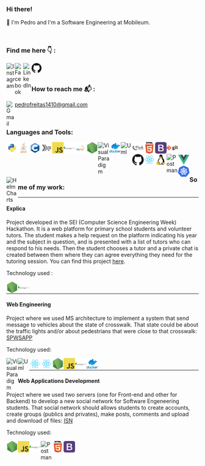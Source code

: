 ### Hi there!


👋 I'm Pedro and I'm a Software Engineering at Mobileum.


<br/>

### Find me here :point_down: :
[<img align="left" alt="Instagram" width="22px" src="https://cdn.jsdelivr.net/npm/simple-icons@v3/icons/instagram.svg" />][instagram]
[<img align="left" alt="Facebook" width="22px" src="https://cdn.jsdelivr.net/npm/simple-icons@v3/icons/facebook.svg" />][facebook]
[<img align="left" alt="LinkedIn" width="22px" src="https://cdn.jsdelivr.net/npm/simple-icons@v3/icons/linkedin.svg" />][linkedin]
[<img align="left" alt="GitHub" width="26px" src="https://raw.githubusercontent.com/github/explore/78df643247d429f6cc873026c0622819ad797942/topics/github/github.png" />][github]

<br/>
<br/>

### How to reach me :mailbox_with_mail: :
<img align="left" alt="Gmail" width="22px" src="https://cdn.jsdelivr.net/npm/simple-icons@v3/icons/gmail.svg" /> pedrofreitas1410@gmail.com

<br/>

### Languages and Tools:
[<img align="left" alt="Python" width="30px" src="https://raw.githubusercontent.com/github/explore/80688e429a7d4ef2fca1e82350fe8e3517d3494d/topics/python/python.png" />][python]
[<img align="left" alt="Java" width="30px" src="https://raw.githubusercontent.com/github/explore/80688e429a7d4ef2fca1e82350fe8e3517d3494d/topics/java/java.png"/>][java]

[<img align="left" alt="C" width="30px" src="https://raw.githubusercontent.com/github/explore/80688e429a7d4ef2fca1e82350fe8e3517d3494d/topics/c/c.png" />][c]
[<img align="left" alt="Haskell" width="30px" src="https://raw.githubusercontent.com/github/explore/80688e429a7d4ef2fca1e82350fe8e3517d3494d/topics/haskell/haskell.png" />][haskell]
[<img align="left" alt="Javascript" width="30px" src="https://raw.githubusercontent.com/github/explore/80688e429a7d4ef2fca1e82350fe8e3517d3494d/topics/javascript/javascript.png" />][javascript]
[<img align="left" alt="MongoDB" width="30px" src="https://raw.githubusercontent.com/github/explore/80688e429a7d4ef2fca1e82350fe8e3517d3494d/topics/mongodb/mongodb.png" />][mongo]
[<img align="left" alt="MySql" width="30px" src="https://raw.githubusercontent.com/github/explore/80688e429a7d4ef2fca1e82350fe8e3517d3494d/topics/mysql/mysql.png" />][mysql]
[<img align="left" alt="NodeJS" width="30px" src="https://raw.githubusercontent.com/github/explore/80688e429a7d4ef2fca1e82350fe8e3517d3494d/topics/nodejs/nodejs.png" />][nodejs]
[<img align="left" alt="VisualParadigm" width="30px" src="https://forums.visual-paradigm.com/uploads/default/original/2X/6/6d10753eda994cb828d6d182304d2c9929ae85c1.png"/>][visualparadigm]
[<img align="left" alt="Docker" width="30px" src="https://raw.githubusercontent.com/github/explore/80688e429a7d4ef2fca1e82350fe8e3517d3494d/topics/docker/docker.png" />][docker]
[<img align="left" alt="Uml" width="30px" src="https://upload.wikimedia.org/wikipedia/commons/thumb/d/d5/UML_logo.svg/220px-UML_logo.svg.png" />][uml]
[<img align="left" alt="Flask" width="30px" src="https://raw.githubusercontent.com/github/explore/80688e429a7d4ef2fca1e82350fe8e3517d3494d/topics/flask/flask.png" />][flask]
[<img align="left" alt="html" width="30px" src="https://raw.githubusercontent.com/github/explore/80688e429a7d4ef2fca1e82350fe8e3517d3494d/topics/html/html.png" />][html]
[<img align="left" alt="Bootstrap" width="30px" src="https://raw.githubusercontent.com/github/explore/80688e429a7d4ef2fca1e82350fe8e3517d3494d/topics/bootstrap/bootstrap.png" />][bootstrap]
[<img align="left" alt="Github" width="30px" src="https://raw.githubusercontent.com/github/explore/80688e429a7d4ef2fca1e82350fe8e3517d3494d/topics/git/git.png" />][git]
<br />


[<img align="left" alt="Github" width="30px" src="https://raw.githubusercontent.com/github/explore/78df643247d429f6cc873026c0622819ad797942/topics/github/github.png"/>][github]
[<img align="left" alt="React" width="30px" src="https://raw.githubusercontent.com/github/explore/80688e429a7d4ef2fca1e82350fe8e3517d3494d/topics/react/react.png" />][react]
[<img align="left" alt="Linux" width="30px" src="https://raw.githubusercontent.com/github/explore/80688e429a7d4ef2fca1e82350fe8e3517d3494d/topics/linux/linux.png" />][linux]
[<img align="left" alt="Postman" width="30px" src="https://ww1.prweb.com/prfiles/2018/10/05/16050123/postman-logo-vert-2018.png"/>][postman]
[<img align="left" alt="Vue" width="30px" src="https://raw.githubusercontent.com/github/explore/80688e429a7d4ef2fca1e82350fe8e3517d3494d/topics/vue/vue.png" />][vue]
[<img align="left" alt="Kubernetes" width="30px" src="https://raw.githubusercontent.com/github/explore/80688e429a7d4ef2fca1e82350fe8e3517d3494d/topics/kubernetes/kubernetes.png" />][kubernetes]
[<img align="left" alt="Helm Charts" width="30px" src="https://helm.sh/img/helm.svg" />][helm]

<br/>
<br/>

### Some of my work:

------
#### Explica 
Project developed in the SEI (Computer Science Engineering Week) Hackathon. It is a web platform for primary school students and volunteer tutors. The student makes a help request on the platform indicating his year and the subject in question, and is presented with a list of tutors who can respond to his needs. Then the student chooses a tutor and a private chat is created between them where they can agree everything they need for the tutoring session. You can find this project [here](https://github.com/PedroFreitas90/SEI-Hackathon). 

Technology used :

[<img align="left" alt="NodeJS" width="30px" src="https://raw.githubusercontent.com/github/explore/80688e429a7d4ef2fca1e82350fe8e3517d3494d/topics/nodejs/nodejs.png" />][nodejs]
[<img align="left" alt="MongoDB" width="30px" src="https://raw.githubusercontent.com/github/explore/80688e429a7d4ef2fca1e82350fe8e3517d3494d/topics/mongodb/mongodb.png" />][mongo]

<br/>

------

#### Web Engineering 
Project where we used MS architecture to implement a system that send message to vehicles about the state of crosswalk. That state could be about the traffic lights and/or about pedestrians that were close to that crosswalk: [SPWSAPP](https://github.com/PedroFreitas90/EngenhariaWeb/tree/crosswalksApi)

Technology used:

[<img align="left" alt="VisualParadigm" width="30px" src="https://forums.visual-paradigm.com/uploads/default/original/2X/6/6d10753eda994cb828d6d182304d2c9929ae85c1.png"/>][visualparadigm]
[<img align="left" alt="Uml" width="30px" src="https://upload.wikimedia.org/wikipedia/commons/thumb/d/d5/UML_logo.svg/220px-UML_logo.svg.png" />][uml]
[<img align="left" alt="React" width="30px" src="https://raw.githubusercontent.com/github/explore/80688e429a7d4ef2fca1e82350fe8e3517d3494d/topics/react/react.png" />][react]
[<img align="left" alt="React-Native" width="30px" src="https://raw.githubusercontent.com/github/explore/80688e429a7d4ef2fca1e82350fe8e3517d3494d/topics/react-native/react-native.png" />][react-native]
[<img align="left" alt="NodeJS" width="30px" src="https://raw.githubusercontent.com/github/explore/80688e429a7d4ef2fca1e82350fe8e3517d3494d/topics/nodejs/nodejs.png" />][nodejs]
[<img align="left" alt="Javascript" width="30px" src="https://raw.githubusercontent.com/github/explore/80688e429a7d4ef2fca1e82350fe8e3517d3494d/topics/javascript/javascript.png" />][javascript]
[<img align="left" alt="MongoDB" width="30px" src="https://raw.githubusercontent.com/github/explore/80688e429a7d4ef2fca1e82350fe8e3517d3494d/topics/mongodb/mongodb.png" />][mongo]
[<img align="left" alt="Docker" width="30px" src="https://raw.githubusercontent.com/github/explore/80688e429a7d4ef2fca1e82350fe8e3517d3494d/topics/docker/docker.png" />][docker]

<br/>

------

#### Web Applications Development 
Project where we used two servers (one for Front-end and other for Backend) to develop a new social network for Software  Engeneering students. That social network should allows students to create accounts, create groups (publics and privates), make posts, comments and upload and download of files: [ISN](https://github.com/PedroFreitas90/DAW_Project)

Technology used:

[<img align="left" alt="NodeJS" width="30px" src="https://raw.githubusercontent.com/github/explore/80688e429a7d4ef2fca1e82350fe8e3517d3494d/topics/nodejs/nodejs.png" />][nodejs]
 [<img align="left" alt="Javascript" width="30px" src="https://raw.githubusercontent.com/github/explore/80688e429a7d4ef2fca1e82350fe8e3517d3494d/topics/javascript/javascript.png" />][javascript]
[<img align="left" alt="MongoDB" width="30px" src="https://raw.githubusercontent.com/github/explore/80688e429a7d4ef2fca1e82350fe8e3517d3494d/topics/mongodb/mongodb.png" />][mongo]
[<img align="left" alt="Postman" width="30px" src="https://ww1.prweb.com/prfiles/2018/10/05/16050123/postman-logo-vert-2018.png"/>][postman]
[<img align="left" alt="html" width="30px" src="https://raw.githubusercontent.com/github/explore/80688e429a7d4ef2fca1e82350fe8e3517d3494d/topics/html/html.png" />][html]
[<img align="left" alt="Bootstrap" width="30px" src="https://raw.githubusercontent.com/github/explore/80688e429a7d4ef2fca1e82350fe8e3517d3494d/topics/bootstrap/bootstrap.png" />][bootstrap]

<br/>


<!--
**PedroFreitas90/PedroFreitas90** is a ✨ _special_ ✨ repository because its `README.md` (this file) appears on your GitHub profile.

<br/>
<br/>
<img align="left" alt="Pedro's Github Stats" src="https://github-readme-stats.vercel.app/api?username=PedroFreitas90&show_icons=true&hide_border=tru" />



Here are some ideas to get you started:

- 🔭 I’m currently working on ...
- 🌱 I’m currently learning ...
- 👯 I’m looking to collaborate on ...
- 🤔 I’m looking for help with ...
- 💬 Ask me about ...
- 📫 How to reach me: ...
- 😄 Pronouns: ...
- ⚡ Fun fact: ...
-->

[instagram]: https://www.instagram.com/pedro.freitas90/
[github]: https://github.com/PedroFreitas90
[linkedin]: https://www.linkedin.com/in/pedrofreitas90/
[facebook]: https://www.facebook.com/pedrooofreitas90/
[gmail]: pedrofreitas1410@gmail.com

[python]: https://www.python.org/ "Python"
[java]: https://java.com/en/ "Java"
[haskell]: https://www.haskell.org/ "Haskell"
[c]:https://www.iso.org/standard/74528.html "C"
[javascript]: https://www.javascript.com/ "Javascript"
[mongo]: https://www.mongodb.com/ "MongoDB"
[mysql]: https://www.mysql.com/ "MySQL"
[nodejs]: https://nodejs.org/en/ "NodeJS"
[visualparadigm]: https://www.visual-paradigm.com/ "Visual Paradigm"
[docker]: https://www.docker.com/ "Docker"
[uml]: https://www.uml.org/ "UML"
[flask]: https://flask.palletsprojects.com/en/1.1.x/ "Flask"
[html]: https://html.spec.whatwg.org/ "HTML"
[bootstrap]: https://getbootstrap.com/ "Bootstrap"
[github]: https://github.com "Github"
[react]: https://reactjs.org/ "React"
[react-native]: https://reactnative.dev/ "React-Native"
[linux]: https://www.linux.org/ "Linux"
[postman]: https://www.postman.com/ "Postman" 
[vue]: https://vuejs.org/ "Vue"
[git]: https://git-scm.com/ "Git"
[helm]: https://helm.sh/ "Helm Charts"
[kubernetes]:https://kubernetes.io/ "Kubernetes"

[engWeb]: https://github.com/PedroFreitas90/EngenhariaWeb/tree/crosswalksApi

[PassCert]: https://passcert-project.github.io/ "PassCert Project"
